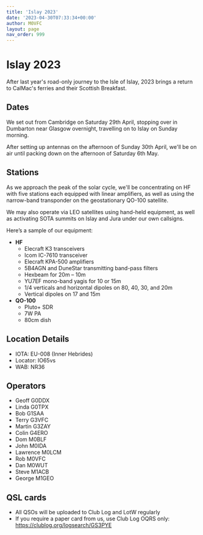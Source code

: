 ```yaml
---
title: 'Islay 2023'
date: '2023-04-30T07:33:34+00:00'
author: M0VFC
layout: page
nav_order: 999
---
```


# Islay 2023

After last year's road-only journey to the Isle of Islay, 2023 brings a return to CalMac's ferries and their Scottish Breakfast.

## Dates

We set out from Cambridge on Saturday 29th April, stopping over in Dumbarton near Glasgow overnight, travelling on to Islay on Sunday morning.

After setting up antennas on the afternoon of Sunday 30th April, we'll be on air until packing down on the afternoon of Saturday 6th May.

## Stations

As we approach the peak of the solar cycle, we'll be concentrating on HF with five stations each equipped with linear amplifiers, as well as using the narrow-band transponder on the geostationary QO-100 satellite.

We may also operate via LEO satellites using hand-held equipment, as well as activating SOTA summits on Islay and Jura under our own callsigns.

Here’s a sample of our equipment:

- **HF**
    - Elecraft K3 transceivers
    - Icom IC-7610 transceiver
    - Elecraft KPA-500 amplifiers
    - 5B4AGN and DuneStar transmitting band-pass filters
    - Hexbeam for 20m – 10m
    - YU7EF mono-band yagis for 10 or 15m
    - 1/4 verticals and horizontal dipoles on 80, 40, 30, and 20m
    - Vertical dipoles on 17 and 15m
- **QO-100**
    - Pluto+ SDR
    - 7W PA
    - 80cm dish

## Location Details

- IOTA: EU-008 (Inner Hebrides)
- Locator: IO65vs
- WAB: NR36

## Operators

- Geoff G0DDX
- Linda G0TPX
- Bob G1SAA
- Terry G3VFC
- Martin G3ZAY
- Colin G4ERO
- Dom M0BLF
- John M0IDA
- Lawrence M0LCM
- Rob M0VFC
- Dan M0WUT
- Steve M1ACB
- George M1GEO

## QSL cards

- All QSOs will be uploaded to Club Log and LotW regularly
- If you require a paper card from us, use Club Log OQRS only:  
    https://clublog.org/logsearch/GS3PYE